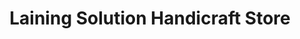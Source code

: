 ---
title: "Laining Solution Handicraft Store"
url: /imphal/laining-solution-handicraft-store/
shop: Allgemein
---